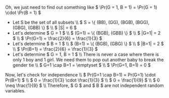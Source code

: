 Oh, we just need to find out something like $ \Pr(G = 1, B = 1) = \Pr(G = 1) \cdot \Pr(B = 1) $
<ul>
	<li> Let S be the set of all subsets \\
	      $ S = \{ (BB), (GG), (BGB), (BGG), (GBG), (GBB) \} $ \\
	      $ |S| = 6 $
	<li> Let's determine $ G = 1 $ \\
	      $ (G=1) = \{ (BGB), (GBB) \} $ \\
	      $ |G=1| = 2 $ \\
	      $ \Pr(G=1) = \frac{2}{6} = \frac{1}{3} $
	<li> Let's determine $ B = 1 $ \\
	      $ (B=1) = \{ (BGB), (GBG) \} $ \\
	      $ |B=1| = 2 $ \\
	      $ \Pr(B=1) = \frac{2}{6} = \frac{1}{3} $
	<li> Let's determine $ G = 1, B = 1 $ \\
	      There is never a case where there is only 1 boy and 1 girl. We need them to pop out another baby to break the gender tie \\
	      $ G=1 \cap B=1 = \emptyset $ \\
	      $ \Pr(G=1, B=1) = 0 $
</ul>
Now, let's check for independence \\
$ Pr(G=1 \cap B=1) = Pr(G=1) \cdot Pr(B=1) $ \\
$ 0 = \frac{1}{3} \cdot \frac{1}{3} $ \\
$ 0 = \frac{1}{9} $ \\
$ 0 \neq \frac{1}{9} $ \\
Therefore, $ G $ and $ B $ are not independent random variables.
